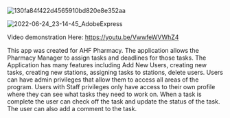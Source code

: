 ![130fa84f422d4565910bd820e8e352aa](https://user-images.githubusercontent.com/85464208/165571473-b7efc156-34f2-4b75-b1a6-aa1172a0add6.png)

![2022-06-24_23-14-45_AdobeExpress](https://user-images.githubusercontent.com/85464208/175761074-8834f55c-9f60-4553-a615-bb02cfa79817.gif)

Video demonstration Here: https://youtu.be/VwwfeWVWhZ4

This app was created for AHF Pharmacy. The application allows the Pharmacy Manager to assign tasks and deadlines for those tasks. The Application has many features including Add New Users, creating new tasks, creating new stations, assigning tasks to stations, delete users. Users can have admin privileges that allow them to access all areas of the program. Users with Staff privileges only have access to their own profile where they can see what tasks they need to work on. When a task is complete the user can check off the task and update the status of the task. The user can also add a comment to the task. 

